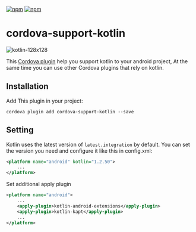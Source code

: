 [![npm](https://img.shields.io/npm/v/cordova-support-kotlin.svg)](https://www.npmjs.com/package/cordova-support-kotlin) 
[![npm](https://img.shields.io/npm/dm/cordova-support-kotlin.svg)](https://www.npmjs.com/package/cordova-support-kotlin)

# cordova-support-kotlin
![kotlin-128x128](https://gss1.bdstatic.com/9vo3dSag_xI4khGkpoWK1HF6hhy/baike/w%3D268/sign=818bbcabfcf2b211e42e8248f2826511/9a504fc2d5628535746e08f997ef76c6a6ef6358.jpg)

This [Cordova plugin](https://www.npmjs.com/package/cordova-support-kotlin) help you support kotlin to your android project, At the same time you can use other Cordova plugins that rely on kotlin.

## Installation

Add This plugin in your project: 

``` shell
cordova plugin add cordova-support-kotlin --save
```

## Setting

Kotlin uses the latest version of `latest.integration` by default. You can set the version you need and configure it like this in config.xml:

``` xml
<platform name="android" kotlin="1.2.50">
    ...
</platform>
```

Set additional apply plugin

``` xml
<platform name="android">
    ...
    <apply-plugin>kotlin-android-extensions</apply-plugin>
    <apply-plugin>kotlin-kapt</apply-plugin>
    ...
</platform>
```
